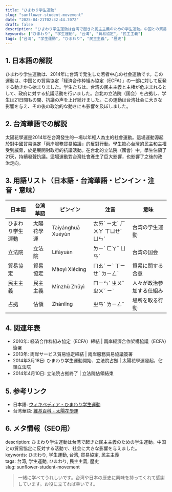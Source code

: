 ```yaml
---
title: "ひまわり学生運動"
slug: "sunflower-student-movement"
date: "2025-04-21T02:32:44.707Z"
draft: false
description: "ひまわり学生運動は台湾で起きた民主主義のための学生運動。中国との貿易協定に反対する活動で、社会に大きな影響を与えました。"
keywords: ["ひまわり", "学生運動", "台湾", "貿易協定", "民主主義"]
tags: ["台湾", "学生運動", "ひまわり", "民主主義", "歴史"]
---
```


## 1. 日本語の解説  
ひまわり学生運動は、2014年に台湾で発生した若者中心の社会運動です。この運動は、中国との貿易協定「経済合作枠組み協定（ECFA）」の一部に対して反発する動きから始まりました。学生たちは、台湾の民主主義と主権が危ぶまれるとして、政府に対する抗議活動を行いました。台北の立法院（国会）を占拠し、学生は21日間もの間、抗議の声を上げ続けました。この運動は台湾社会に大きな影響を与え、その後の政治的な動きにも影響を及ぼしました。

## 2. 台湾華語での解説  
太陽花學運是2014年在台灣發生的一場以年輕人為主的社會運動。這場運動源起於對中國貿易協定「兩岸服務貿易協議」的反對行動。學生擔心台灣的民主和主權受到威脅，於是展開對政府的抗議活動。在台北的立法院（國會）中，學生佔領了21天，持續發聲抗議。這場運動對台灣社會產生了巨大影響，也影響了之後的政治走向。

## 3. 用語リスト（日本語・台湾華語・ピンイン・注音・意味）  
|日本語|台湾華語|ピンイン|注音|意味|
|---|---|---|---|---|
|ひまわり学生運動|太陽花學運|Tàiyánghuā Xuéyùn|ㄊㄞˋ ㄧㄤˊ ㄏㄨㄚ ㄒㄩㄝˊ ㄩㄣˋ|台湾の学生運動|
|立法院|立法院|Lìfǎyuàn|ㄌㄧˋ ㄈㄚˇ ㄩㄢˋ|台湾の国会|
|貿易協定|貿易協定|Màoyì Xiédìng|ㄇㄠˋ ㄧˋ ㄒㄧㄝˊ ㄉㄧㄥˋ|貿易に関する合意|
|民主主義|民主主義|Mínzhǔ Zhǔyì|ㄇㄧㄣˊ ㄓㄨˇ ㄓㄨˇ ㄧˋ|人々が政治参加する仕組み|
|占拠|佔領|Zhànlǐng|ㄓㄢˋ ㄌㄧㄥˇ|場所を取る行動|

## 4. 関連年表  
- 2010年: 経済合作枠組み協定（ECFA）締結 | 兩岸經濟合作架構協議（ECFA）簽署  
- 2013年: 両岸サービス貿易協定締結 | 兩岸服務貿易協議簽署  
- 2014年3月18日: ひまわり学生運動開始、立法院占拠 | 太陽花學運發起，佔領立法院  
- 2014年4月10日: 立法院占拠終了 | 立法院佔領結束  

## 5. 参考リンク  
- 日本語: [ウィキペディア - ひまわり学生運動](https://ja.wikipedia.org/wiki/ひまわり学生運動)  
- 台湾華語: [維基百科 - 太陽花學運](https://zh.wikipedia.org/wiki/太陽花學運)  

## 6. メタ情報（SEO用）  
description: ひまわり学生運動は台湾で起きた民主主義のための学生運動。中国との貿易協定に反対する活動で、社会に大きな影響を与えました。  
keywords: ひまわり, 学生運動, 台湾, 貿易協定, 民主主義  
tags: 台湾, 学生運動, ひまわり, 民主主義, 歴史  
slug: sunflower-student-movement  

> 一緒に学べてうれしいです。台湾や日本の歴史に興味を持ってくれて感謝しています。お役に立てれば幸いです。